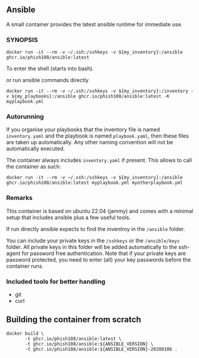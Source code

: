 ## Ansible 

A small container provides the latest ansible runtime for immediate use.

### SYNOPSIS

```
docker run -it --rm -v ~/.ssh:/sshkeys -v ${my_inventory}:/ansible ghcr.io/phish108/ansible:latest
```

To enter the shell (starts into bash).

or run ansible commands directly 

```
docker run -it --rm -v ~/.ssh:/sshkeys -v ${my_inventory}:/inventory -v ${my_playbooks}:/ansible ghcr.io/phish108/ansible:latest -K myplaybook.yml
```

### Autorunning 

If you organise your playbooks that the inventory file is named ``inventory.yaml`` and the playbook is named ``playbook.yaml``, then these files are taken up automatically. Any other naming convention will not be automatically executed. 

The container always includes ``inventory.yaml`` if present. This allows to call the container as such: 

```
docker run -it --rm -v ~/.ssh:/sshkeys -v ${my_inventory}:/ansible ghcr.io/phish108/ansible:latest myplaybook.yml myotherplaybook.yml
```

### Remarks 

This container is based on ubuntu 22.04 (jammy) and comes with a minimal setup that includes ansible plus a few useful tools. 

If run directly ansible expects to find the inventroy in the ```/ansible``` folder. 

You can include your private keys in the ```/sshkeys``` or the ```/ansible/keys``` folder. All private keys in this folder will be added automatically to the ssh-agent for password free authentication. Note that if your private keys are password protected, you need to enter (all) your key passwords before the container runs.

### Included tools for better handling

* git 
* curl

## Building the container from scratch

```
docker build \
       -t ghcr.io/phish108/ansible:latest \
       -t ghcr.io/phish108/ansible:${ANSIBLE_VERSION} \
       -t ghcr.io/phish108/ansible:${ANSIBLE_VERSION}-20200106 .
```
